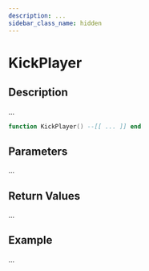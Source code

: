 ```yaml
---
description: ...
sidebar_class_name: hidden
---
```


# KickPlayer

## Description

...

```lua
function KickPlayer() --[[ ... ]] end
```

## Parameters

...

## Return Values

...

## Example

...

